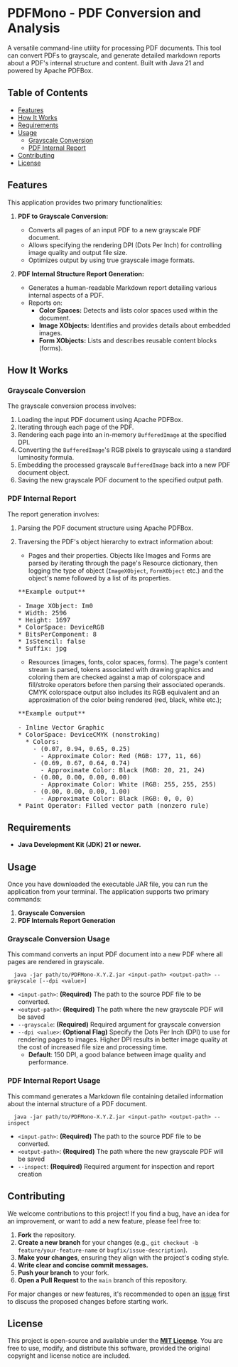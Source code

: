 # PDFMono - PDF Conversion and Analysis

A versatile command-line utility for processing PDF documents. This tool can convert PDFs to grayscale, and generate detailed markdown reports about a PDF's internal structure and content. Built with Java 21 and powered by Apache PDFBox.

## Table of Contents

* [Features](#features)
* [How It Works](#how-it-works)
* [Requirements](#requirements)
* [Usage](#usage)
    * [Grayscale Conversion](#grayscale-conversion-usage)
    * [PDF Internal Report](#pdf-internal-report-usage)
* [Contributing](#contributing)
* [License](#license)

## Features

This application provides two primary functionalities:

1.  **PDF to Grayscale Conversion:**
    * Converts all pages of an input PDF to a new grayscale PDF document.
    * Allows specifying the rendering DPI (Dots Per Inch) for controlling image quality and output file size.
    * Optimizes output by using true grayscale image formats.

2.  **PDF Internal Structure Report Generation:**
    * Generates a human-readable Markdown report detailing various internal aspects of a PDF.
    * Reports on:
        * **Color Spaces:** Detects and lists color spaces used within the document.
        * **Image XObjects:** Identifies and provides details about embedded images.
        * **Form XObjects:** Lists and describes reusable content blocks (forms).
       

## How It Works

### Grayscale Conversion

The grayscale conversion process involves:
1.  Loading the input PDF document using Apache PDFBox.
2.  Iterating through each page of the PDF.
3.  Rendering each page into an in-memory `BufferedImage` at the specified DPI.
4.  Converting the `BufferedImage`'s RGB pixels to grayscale using a standard luminosity formula.
5.  Embedding the processed grayscale `BufferedImage` back into a new PDF document object.
6.  Saving the new grayscale PDF document to the specified output path.

### PDF Internal Report

The report generation involves:
1.  Parsing the PDF document structure using Apache PDFBox.
2.  Traversing the PDF's object hierarchy to extract information about:
    * Pages and their properties.
    Objects like Images and Forms are parsed by iterating through the page's Resource dictionary, then logging the type of object (`ImageXObject`, `FormXObject` etc.) and the object's name followed by a list of its properties.  
    
    <pre>
    **Example output**
    
    - Image XObject: Im0
    * Width: 2596
    * Height: 1697
    * ColorSpace: DeviceRGB
    * BitsPerComponent: 8
    * IsStencil: false
    * Suffix: jpg
    </pre>
    
    * Resources (images, fonts, color spaces, forms). The page's content stream is parsed, tokens associated with drawing graphics and coloring them are checked against a map of colorspace and fill/stroke operators before then parsing their associated operands. CMYK colorspace output also includes its RGB equivalent and an approximation of the color being rendered (red, black, white etc.);
    <pre>**Example output**
    
    - Inline Vector Graphic
    * ColorSpace: DeviceCMYK (nonstroking)
      * Colors: 
        - (0.07, 0.94, 0.65, 0.25)
          - Approximate Color: Red (RGB: 177, 11, 66)
        - (0.69, 0.67, 0.64, 0.74)
          - Approximate Color: Black (RGB: 20, 21, 24)
        - (0.00, 0.00, 0.00, 0.00)
          - Approximate Color: White (RGB: 255, 255, 255)
        - (0.00, 0.00, 0.00, 1.00)
          - Approximate Color: Black (RGB: 0, 0, 0)
    * Paint Operator: Filled vector path (nonzero rule)</pre>

## Requirements

* **Java Development Kit (JDK) 21 or newer.**

## Usage

Once you have downloaded the executable JAR file, you can run the application from your terminal. The application supports two primary commands: 
1. **Grayscale Conversion**
2. **PDF Internals Report Generation**
### Grayscale Conversion Usage
This command converts an input PDF document into a new PDF where all pages are rendered in grayscale.
```
  java -jar path/to/PDFMono-X.Y.Z.jar <input-path> <output-path> --grayscale [--dpi <value>]
```
* `<input-path>`: **(Required)** The path to the source PDF file to be converted.
* `<output-path>`: **(Required)** The path where the new grayscale PDF will be saved
* `--grayscale`: **(Required)** Required argument for grayscale conversion
* `--dpi <value>`: **(Optional Flag)** Specify the Dots Per Inch (DPI) to use for rendering pages to images. Higher DPI results in better image quality at the cost of increased file size and processing time.
    * **Default**: 150 DPI, a good balance between image quality and performance.
### PDF Internal Report Usage
This command generates a Markdown file containing detailed information about the internal structure of a PDF document.
```
  java -jar path/to/PDFMono-X.Y.Z.jar <input-path> <output-path> --inspect
```
* `<input-path>`: **(Required)** The path to the source PDF file to be converted.
* `<output-path>`: **(Required)** The path where the new grayscale PDF will be saved
* `--inspect`: **(Required)** Required argument for inspection and report creation

## Contributing

We welcome contributions to this project! If you find a bug, have an idea for an improvement, or want to add a new feature, please feel free to:

1.  **Fork** the repository.
2.  **Create a new branch** for your changes (e.g., `git checkout -b feature/your-feature-name` or `bugfix/issue-description`).
3.  **Make your changes**, ensuring they align with the project's coding style.
4.  **Write clear and concise commit messages.**
5.  **Push your branch** to your fork.
6.  **Open a Pull Request** to the `main` branch of this repository.

For major changes or new features, it's recommended to open an [issue](https://github.com/aschwimm/PDFMono/issues) first to discuss the proposed changes before starting work.

## License

This project is open-source and available under the [**MIT License**](LICENSE.md). You are free to use, modify, and distribute this software, provided the original copyright and license notice are included.